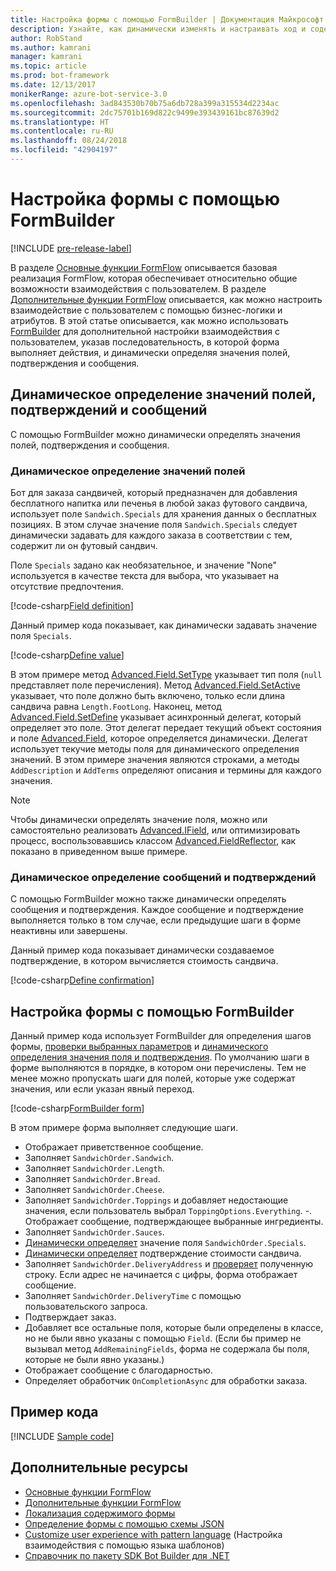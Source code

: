 ```yaml
---
title: Настройка формы с помощью FormBuilder | Документация Майкрософт
description: Узнайте, как динамически изменять и настраивать ход и содержимое общения с помощью FormBuilder для пакета SDK Bot Builder для .NET.
author: RobStand
ms.author: kamrani
manager: kamrani
ms.topic: article
ms.prod: bot-framework
ms.date: 12/13/2017
monikerRange: azure-bot-service-3.0
ms.openlocfilehash: 3ad843530b70b75a6db728a399a315534d2234ac
ms.sourcegitcommit: 2dc75701b169d822c9499e393439161bc87639d2
ms.translationtype: HT
ms.contentlocale: ru-RU
ms.lasthandoff: 08/24/2018
ms.locfileid: "42904197"
---
```

# <a name="customize-a-form-using-formbuilder"></a>Настройка формы с помощью FormBuilder

[!INCLUDE [pre-release-label](../includes/pre-release-label-v3.md)]

В разделе [Основные функции FormFlow](bot-builder-dotnet-formflow.md) описывается базовая реализация FormFlow, которая обеспечивает относительно общие возможности взаимодействия с пользователем. В разделе [Дополнительные функции FormFlow](bot-builder-dotnet-formflow-advanced.md) описывается, как можно настроить взаимодействие с пользователем с помощью бизнес-логики и атрибутов. В этой статье описывается, как можно использовать [FormBuilder][formBuilder] для дополнительной настройки взаимодействия с пользователем, указав последовательность, в которой форма выполняет действия, и динамически определяя значения полей, подтверждения и сообщения. 

## <a name="dynamically-define-field-values-confirmations-and-messages"></a>Динамическое определение значений полей, подтверждений и сообщений

С помощью FormBuilder можно динамически определять значения полей, подтверждения и сообщения.

### <a name="dynamically-define-field-values"></a>Динамическое определение значений полей 

Бот для заказа сандвичей, который предназначен для добавления бесплатного напитка или печенья в любой заказ футового сандвича, использует поле `Sandwich.Specials` для хранения данных о бесплатных позициях. В этом случае значение поля `Sandwich.Specials` следует динамически задавать для каждого заказа в соответствии с тем, содержит ли он футовый сандвич. 

Поле `Specials` задано как необязательное, и значение "None" используется в качестве текста для выбора, что указывает на отсутствие предпочтения.

[!code-csharp[Field definition](../includes/code/dotnet-formflow-formbuilder.cs#fieldDefinition)]

Данный пример кода показывает, как динамически задавать значение поля `Specials`. 

[!code-csharp[Define value](../includes/code/dotnet-formflow-formbuilder.cs#defineValue)]

В этом примере метод [Advanced.Field.SetType][setType] указывает тип поля (`null` представляет поле перечисления). Метод [Advanced.Field.SetActive][setActive] указывает, что поле должно быть включено, только если длина сандвича равна `Length.FootLong`. Наконец, метод [Advanced.Field.SetDefine][setDefine] указывает асинхронный делегат, который определяет это поле. Этот делегат передает текущий объект состояния и поле [Advanced.Field][field], которое определяется динамически. Делегат использует текучие методы поля для динамического определения значений. В этом примере значения являются строками, а методы `AddDescription` и `AddTerms` определяют описания и термины для каждого значения.

> [!NOTE]
> Чтобы динамически определять значение поля, можно или самостоятельно реализовать [Advanced.IField][iField], или оптимизировать процесс, воспользовавшись классом [Advanced.FieldReflector][FieldReflector], как показано в приведенном выше примере. 

### <a name="dynamically-define-messages-and-confirmations"></a>Динамическое определение сообщений и подтверждений

С помощью FormBuilder можно также динамически определять сообщения и подтверждения. Каждое сообщение и подтверждение выполняется только в том случае, если предыдущие шаги в форме неактивны или завершены. 

Данный пример кода показывает динамически создаваемое подтверждение, в котором вычисляется стоимость сандвича. 

[!code-csharp[Define confirmation](../includes/code/dotnet-formflow-formbuilder.cs#defineConfirmation)]

## <a name="customize-a-form-using-formbuilder"></a>Настройка формы с помощью FormBuilder

Данный пример кода использует FormBuilder для определения шагов формы, [проверки выбранных параметров](bot-builder-dotnet-formflow-advanced.md#add-business-logic) и [динамического определения значения поля и подтверждения](#dynamically-define-field-values-confirmations-and-messages). По умолчанию шаги в форме выполняются в порядке, в котором они перечислены. Тем не менее можно пропускать шаги для полей, которые уже содержат значения, или если указан явный переход. 

[!code-csharp[FormBuilder form](../includes/code/dotnet-formflow-formbuilder.cs#formBuilderForm)]

В этом примере форма выполняет следующие шаги.

- Отображает приветственное сообщение. 
- Заполняет `SandwichOrder.Sandwich`. 
- Заполняет `SandwichOrder.Length`. 
- Заполняет `SandwichOrder.Bread`. 
- Заполняет `SandwichOrder.Cheese`. 
- Заполняет `SandwichOrder.Toppings` и добавляет недостающие значения, если пользователь выбрал `ToppingOptions.Everything`. -. Отображает сообщение, подтверждающее выбранные ингредиенты. 
- Заполняет `SandwichOrder.Sauces`. 
- [Динамически определяет](#dynamically-define-field-values) значение поля `SandwichOrder.Specials`. 
- [Динамически определяет](#dynamically-define-messages-and-confirmations) подтверждение стоимости сандвича. 
- Заполняет `SandwichOrder.DeliveryAddress` и [проверяет](bot-builder-dotnet-formflow-advanced.md#add-business-logic) полученную строку. Если адрес не начинается с цифры, форма отображает сообщение. 
- Заполняет `SandwichOrder.DeliveryTime` с помощью пользовательского запроса. 
- Подтверждает заказ. 
- Добавляет все остальные поля, которые были определены в классе, но не были явно указаны с помощью `Field`. (Если бы пример не вызывал метод `AddRemainingFields`, форма не содержала бы поля, которые не были явно указаны.) 
- Отображает сообщение с благодарностью. 
- Определяет обработчик `OnCompletionAsync` для обработки заказа. 

## <a name="sample-code"></a>Пример кода

[!INCLUDE [Sample code](../includes/snippet-dotnet-formflow-samples.md)]

## <a name="additional-resources"></a>Дополнительные ресурсы

- [Основные функции FormFlow](bot-builder-dotnet-formflow.md)
- [Дополнительные функции FormFlow](bot-builder-dotnet-formflow-advanced.md)
- [Локализация содержимого формы](bot-builder-dotnet-formflow-localize.md)
- [Определение формы с помощью схемы JSON](bot-builder-dotnet-formflow-json-schema.md)
- [Customize user experience with pattern language](bot-builder-dotnet-formflow-pattern-language.md) (Настройка взаимодействия с помощью языка шаблонов)
- <a href="/dotnet/api/?view=botbuilder-3.11.0" target="_blank">Справочник по пакету SDK Bot Builder для .NET</a>

[formBuilder]: /dotnet/api/microsoft.bot.builder.formflow.formbuilder-1

[setType]: /dotnet/api/microsoft.bot.builder.formflow.advanced.field-1.settype

[setActive]: /dotnet/api/microsoft.bot.builder.formflow.advanced.field-1.setactive

[setDefine]: /dotnet/api/microsoft.bot.builder.formflow.advanced.field-1.setdefine

[field]: /dotnet/api/microsoft.bot.builder.formflow.advanced.field-1

[iField]: /dotnet/api/microsoft.bot.builder.formflow.advanced.ifield-1

[FieldReflector]: /dotnet/api/microsoft.bot.builder.formflow.advanced.fieldreflector-1
